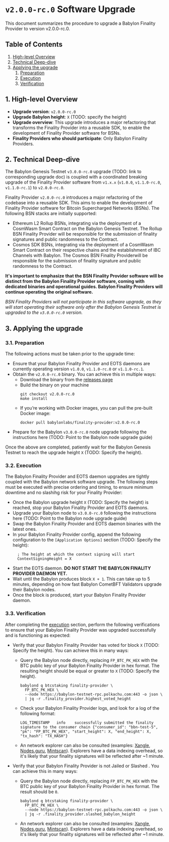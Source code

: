 # `v2.0.0-rc.0` Software Upgrade

This document summarizes the procedure to upgrade a Babylon Finality Provider
to version v2.0.0-rc.0.

## Table of Contents

1. [High-level Overview](#1-high-level-overview)
2. [Technical Deep-dive](#2-technical-deep-dive)
3. [Applying the upgrade](#3-applying-the-upgrade)
   1. [Preparation](#31-preparation)
   2. [Execution](#32-execution)
   3. [Verification](#33-verification)

## 1. High-level Overview

- **Upgrade version**: `v2.0.0-rc.0`
- **Upgrade Babylon height**: `X` (TODO: specify the height)
- **Upgrade overview**: This upgrade introduces a major refactoring that
  transforms the Finality Provider into a reusable SDK, to enable the
  development of Finality Provider software for BSNs.
- **Finality Providers who should participate**: Only Babylon Finality Providers.

## 2. Technical Deep-dive

The Babylon Genesis Testnet `v3.0.0-rc.0` upgrade (TODO: link to corresponding
upgrade doc) is coupled with a coordinated breaking upgrade of the Finality
Provider software from `v1.x.x` (`v1.0.0`, `v1.1.0-rc.0`, `v1.1.0-rc.1`) to
`v2.0.0-rc.0`.

Finality Provider `v2.0.0-rc.0` introduces a major refactoring of the codebase
into a reusable SDK. This aims to enable the development of Finality
Provider software for Bitcoin Supercharged Networks (BSNs). The following BSN
stacks are initially supported:
- Ethereum L2 Rollup BSNs, integrating via the deployment of a CosmWasm Smart
  Contract on the Babylon Genesis Testnet. The Rollup BSN Finality Provider
  will be responsible for the submission of finality signatures and public
  randomness to the Contract.
- Cosmos SDK BSNs, integrating via the deployment of a CosmWasm Smart Contract
  on their respective chains and the establishment of IBC Channels with Babylon.
  The Cosmos BSN Finality Providerwill be responsible for the submission of
  finality signature and public randomness to the Contract.

**It's important to emphasize that the BSN Finality Provider software will be
distinct from the Babylon Finality Provider software, coming with dedicated
binaries and operational guides. Babylon Finality Providers will continue
operating the original software.**

*BSN Finality Providers will not participate in this software upgrade, as they
will start operating their software only after the Babylon Genesis Testnet
is upgraded to the `v3.0.0-rc.0` version.*

## 3. Applying the upgrade

### 3.1. Preparation

The following actions must be taken prior to the upgrade time:
- Ensure that your Babylon Finality Provider and EOTS daemons are currently
  operating version `v1.0.0`, `v1.1.0-rc.0` or `v1.1.0-rc.1`.
- Obtain the `v2.0.0-rc.0` binary. You can achieve this in multiple ways:
  - Download the binary from the [releases
    page](https://github.com/babylonlabs-io/finality-provider/releases/tag/v2.0.0-rc.0)
  - Build the binary on your machine
    ```shell
    git checkout v2.0.0-rc.0
    make install
    ```
  - If you’re working with Docker images, you can pull the pre-built Docker image:
    ```shell
    docker pull babylonlabs/finality-provider:v2.0.0-rc.0
    ```
- Prepare for the Babylon `v3.0.0-rc.0` node upgrade following the instructions
  here (TODO: Point to the Babylon node upgrade guide)

Once the above are completed, patiently wait for the Babylon Genesis Testnet
to reach the upgrade height `X` (TODO: Specify the height).

### 3.2. Execution

The Babylon Finality Provider and EOTS daemon upgrades are tightly coupled
with the Babylon network software upgrade. The following steps must be executed
with precise ordering and timing, to ensure minimum downtime and no slashihg
risk for your Finality Provider:
- Once the Babylon upgrade height `X` (TODO: Specify the height) is reached,
  stop your Babylon Finality Provider and EOTS daemons.
- Upgrade your Babylon node to `v3.0.0-rc.0` following the instructions here
  (TODO: Point to the Babylon node upgrade guide)
- Swap the Babylon Finality Provider and EOTS daemon binaries with the latest
  ones.
- In your Babylon Finality Provider config, append the following configuration
  to the `[Application Options]` section (TODO: Specify the height):
  ```shell
    ; The height at which the context signing will start
    ContextSigningHeight = X
  ```
- Start the EOTS daemon. **DO NOT START THE BABYLON FINALITY PROVIDER DAEMON YET.**
- Wait until the Babylon produces block `X + 1`. This can take up to 5 minutes,
  depending on how fast Babylon CometBFT Validators upgrade their Babylon nodes.
- Once the block is produced, start your Babylon Finality Provider daemon.

### 3.3. Verification

After completing the [execution](#32-execution) section, perform the following
verifications to ensure that your Babylon Finality Provider was upgraded
successfully and is functioning as expected:
- Verify that your Babylon Finality Provider has voted for block `X` (TODO:
  Specify the height). You can achieve this in many ways:
  - Query the Babylon node directly, replacing `FP_BTC_PK_HEX` with the BTC
    public key of your Babylon Finality Provider in hex format. The resulting
    height should be equal or greater to `X` (TODO: Specify the height).
    ```shell
    babylond q btcstaking finality-provider \
      FP_BTC_PK_HEX \
      --node https://babylon-testnet-rpc.polkachu.com:443 -o json \
      | jq -r .finality_provider.highest_voted_height
    ```
  - Check your Babylon Finality Provider logs, and look for a log of the
    following format:
    ```shell
    LOG_TIMESTAMP	info	successfully submitted the finality signature to the consumer chain	{"consumer_id": "bbn-test-5", "pk": "FP_BTC_PK_HEX", "start_height": X, "end_height": X, "tx_hash": "TX_HASH"}
    ```
  - An network explorer can also be consulted (examples:
   [Xangle](https://babylon-explorer.xangle.io/testnet/finality-providers),
   [Nodes.guru](https://testnet.babylon.explorers.guru/finality-providers),
   [Mintscan](https://www.mintscan.io/babylon-testnet/finality-providers)).
   Explorers have a data indexing overhead, so it's likely that your finality
   signatures will be reflected after ~1 minute.

- Verify that your Babylon Finality Provider is not Jailed or Slashed . You
  can achieve this in many ways:
  - Query the Babylon node directly, replacing `FP_BTC_PK_HEX` with the BTC
    public key of your Babylon Finality Provider in hex format. The result
    should be `0`.
    ```shell
    babylond q btcstaking finality-provider \
      FP_BTC_PK_HEX \
      --node https://babylon-testnet-rpc.polkachu.com:443 -o json \
      | jq -r .finality_provider.slashed_babylon_height
    ```
  - An network explorer can also be consulted (examples:
   [Xangle](https://babylon-explorer.xangle.io/testnet/finality-providers),
   [Nodes.guru](https://testnet.babylon.explorers.guru/finality-providers),
   [Mintscan](https://www.mintscan.io/babylon-testnet/finality-providers)).
   Explorers have a data indexing overhead, so it's likely that your finality
   signatures will be reflected after ~1 minute.
